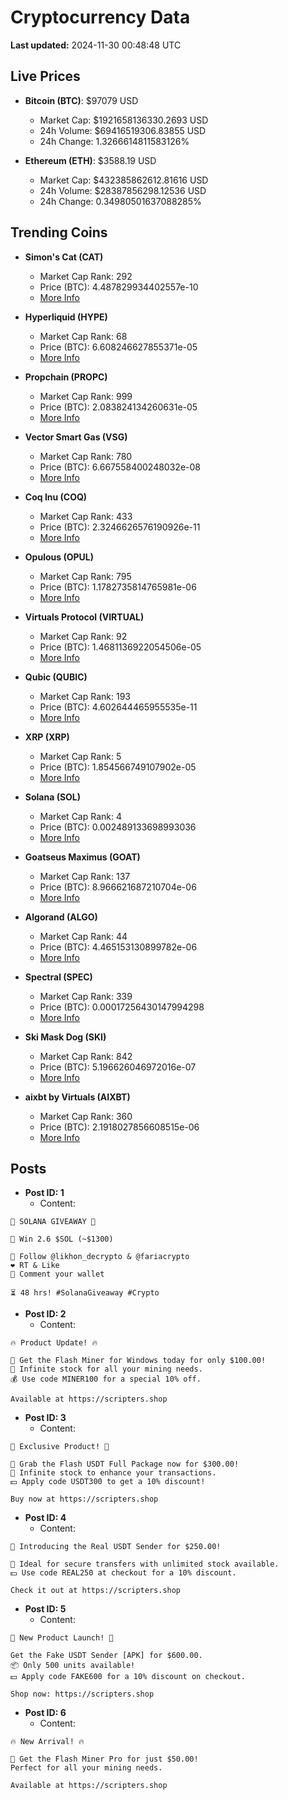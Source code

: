 # Cryptocurrency Data

**Last updated:** 2024-11-30 00:48:48 UTC

## Live Prices
- **Bitcoin (BTC)**: $97079 USD
  - Market Cap: $1921658136330.2693 USD
  - 24h Volume: $69416519306.83855 USD
  - 24h Change: 1.3266614811583126%

- **Ethereum (ETH)**: $3588.19 USD
  - Market Cap: $432385862612.81616 USD
  - 24h Volume: $28387856298.12536 USD
  - 24h Change: 0.34980501637088285%

## Trending Coins
- **Simon's Cat (CAT)**
  - Market Cap Rank: 292
  - Price (BTC): 4.487829934402557e-10
  - [More Info](https://www.coingecko.com/en/coins/simons-cat)

- **Hyperliquid (HYPE)**
  - Market Cap Rank: 68
  - Price (BTC): 6.608246627855371e-05
  - [More Info](https://www.coingecko.com/en/coins/hyperliquid)

- **Propchain (PROPC)**
  - Market Cap Rank: 999
  - Price (BTC): 2.083824134260631e-05
  - [More Info](https://www.coingecko.com/en/coins/propchain)

- **Vector Smart Gas (VSG)**
  - Market Cap Rank: 780
  - Price (BTC): 6.667558400248032e-08
  - [More Info](https://www.coingecko.com/en/coins/vector-smart-gas)

- **Coq Inu (COQ)**
  - Market Cap Rank: 433
  - Price (BTC): 2.3246626576190926e-11
  - [More Info](https://www.coingecko.com/en/coins/coq-inu)

- **Opulous (OPUL)**
  - Market Cap Rank: 795
  - Price (BTC): 1.1782735814765981e-06
  - [More Info](https://www.coingecko.com/en/coins/opulous)

- **Virtuals Protocol (VIRTUAL)**
  - Market Cap Rank: 92
  - Price (BTC): 1.4681136922054506e-05
  - [More Info](https://www.coingecko.com/en/coins/virtual-protocol)

- **Qubic (QUBIC)**
  - Market Cap Rank: 193
  - Price (BTC): 4.602644465955535e-11
  - [More Info](https://www.coingecko.com/en/coins/qubic)

- **XRP (XRP)**
  - Market Cap Rank: 5
  - Price (BTC): 1.854566749107902e-05
  - [More Info](https://www.coingecko.com/en/coins/xrp)

- **Solana (SOL)**
  - Market Cap Rank: 4
  - Price (BTC): 0.002489133698993036
  - [More Info](https://www.coingecko.com/en/coins/solana)

- **Goatseus Maximus (GOAT)**
  - Market Cap Rank: 137
  - Price (BTC): 8.966621687210704e-06
  - [More Info](https://www.coingecko.com/en/coins/goatseus-maximus)

- **Algorand (ALGO)**
  - Market Cap Rank: 44
  - Price (BTC): 4.465153130899782e-06
  - [More Info](https://www.coingecko.com/en/coins/algorand)

- **Spectral (SPEC)**
  - Market Cap Rank: 339
  - Price (BTC): 0.00017256430147994298
  - [More Info](https://www.coingecko.com/en/coins/spectral)

- **Ski Mask Dog (SKI)**
  - Market Cap Rank: 842
  - Price (BTC): 5.196626046972016e-07
  - [More Info](https://www.coingecko.com/en/coins/ski-mask-dog)

- **aixbt by Virtuals (AIXBT)**
  - Market Cap Rank: 360
  - Price (BTC): 2.1918027856608515e-06
  - [More Info](https://www.coingecko.com/en/coins/aixbt-by-virtuals)

## Posts
- **Post ID: 1**
  - Content:
```
🚀 SOLANA GIVEAWAY 🚀

🎁 Win 2.6 $SOL (~$1300)

🤝 Follow @likhon_decrypto & @fariacrypto
❤️ RT & Like
💬 Comment your wallet

⏳ 48 hrs! #SolanaGiveaway #Crypto
```

- **Post ID: 2**
  - Content:
```
🔥 Product Update! 🔥

🚀 Get the Flash Miner for Windows today for only $100.00!
🔋 Infinite stock for all your mining needs.
💰 Use code MINER100 for a special 10% off.

Available at https://scripters.shop
```

- **Post ID: 3**
  - Content:
```
🎁 Exclusive Product! 🎁

💸 Grab the Flash USDT Full Package now for $300.00!
🎉 Infinite stock to enhance your transactions.
💵 Apply code USDT300 to get a 10% discount!

Buy now at https://scripters.shop
```

- **Post ID: 4**
  - Content:
```
💎 Introducing the Real USDT Sender for $250.00!

💼 Ideal for secure transfers with unlimited stock available.
💵 Use code REAL250 at checkout for a 10% discount.

Check it out at https://scripters.shop
```

- **Post ID: 5**
  - Content:
```
🚀 New Product Launch! 🚀

Get the Fake USDT Sender [APK] for $600.00.
📦 Only 500 units available!
💵 Apply code FAKE600 for a 10% discount on checkout.

Shop now: https://scripters.shop
```

- **Post ID: 6**
  - Content:
```
🔥 New Arrival! 🔥

💸 Get the Flash Miner Pro for just $50.00!
Perfect for all your mining needs.

Available at https://scripters.shop
```

